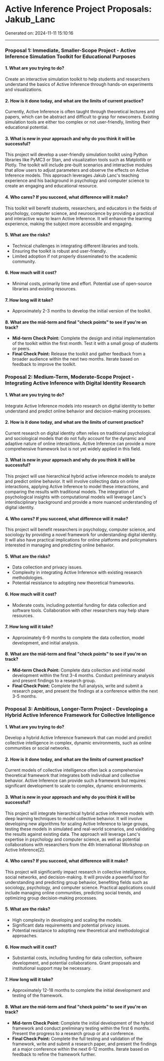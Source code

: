 # Active Inference Project Proposals: Jakub_Lanc

Generated on: 2024-11-11 15:10:16

---

### Proposal 1: Immediate, Smaller-Scope Project - Active Inference Simulation Toolkit for Educational Purposes

#### 1. What are you trying to do?
Create an interactive simulation toolkit to help students and researchers understand the basics of Active Inference through hands-on experiments and visualizations.

#### 2. How is it done today, and what are the limits of current practice?
Currently, Active Inference is often taught through theoretical lectures and papers, which can be abstract and difficult to grasp for newcomers. Existing simulation tools are either too complex or not user-friendly, limiting their educational potential.

#### 3. What is new in your approach and why do you think it will be successful?
This project will develop a user-friendly simulation toolkit using Python libraries like PyMC3 or Stan, and visualization tools such as Matplotlib or Plotly. The toolkit will include pre-built scenarios and interactive modules that allow users to adjust parameters and observe the effects on Active Inference models. This approach leverages Jakub Lanc's teaching experience and his background in psychology and computer science to create an engaging and educational resource.

#### 4. Who cares? If you succeed, what difference will it make?
This toolkit will benefit students, researchers, and educators in the fields of psychology, computer science, and neuroscience by providing a practical and interactive way to learn Active Inference. It will enhance the learning experience, making the subject more accessible and engaging.

#### 5. What are the risks?
- Technical challenges in integrating different libraries and tools.
- Ensuring the toolkit is robust and user-friendly.
- Limited adoption if not properly disseminated to the academic community.

#### 6. How much will it cost?
- Minimal costs, primarily time and effort. Potential use of open-source libraries and existing resources.

#### 7. How long will it take?
- Approximately 2-3 months to develop the initial version of the toolkit.

#### 8. What are the mid-term and final "check points" to see if you're on track?
- **Mid-term Check Point:** Complete the design and initial implementation of the toolkit within the first month. Test it with a small group of students or peers.
- **Final Check Point:** Release the toolkit and gather feedback from a broader audience within the next two months. Iterate based on feedback to improve the toolkit.

### Proposal 2: Medium-Term, Moderate-Scope Project - Integrating Active Inference with Digital Identity Research

#### 1. What are you trying to do?
Integrate Active Inference models into research on digital identity to better understand and predict online behavior and decision-making processes.

#### 2. How is it done today, and what are the limits of current practice?
Current research on digital identity often relies on traditional psychological and sociological models that do not fully account for the dynamic and adaptive nature of online interactions. Active Inference can provide a more comprehensive framework but is not yet widely applied in this field.

#### 3. What is new in your approach and why do you think it will be successful?
This project will use hierarchical hybrid active inference models to analyze and predict online behavior. It will involve collecting data on online interactions, applying Active Inference to model these interactions, and comparing the results with traditional models. The integration of psychological insights with computational models will leverage Lanc's interdisciplinary background and provide a more nuanced understanding of digital identity.

#### 4. Who cares? If you succeed, what difference will it make?
This project will benefit researchers in psychology, computer science, and sociology by providing a novel framework for understanding digital identity. It will also have practical implications for online platforms and policymakers interested in managing and predicting online behavior.

#### 5. What are the risks?
- Data collection and privacy issues.
- Complexity in integrating Active Inference with existing research methodologies.
- Potential resistance to adopting new theoretical frameworks.

#### 6. How much will it cost?
- Moderate costs, including potential funding for data collection and software tools. Collaboration with other researchers may help share resources.

#### 7. How long will it take?
- Approximately 6-9 months to complete the data collection, model development, and initial analysis.

#### 8. What are the mid-term and final "check points" to see if you're on track?
- **Mid-term Check Point:** Complete data collection and initial model development within the first 3-4 months. Conduct preliminary analysis and present findings to a research group.
- **Final Check Point:** Complete the full analysis, write and submit a research paper, and present the findings at a conference within the next 3-5 months.

### Proposal 3: Ambitious, Longer-Term Project - Developing a Hybrid Active Inference Framework for Collective Intelligence

#### 1. What are you trying to do?
Develop a hybrid Active Inference framework that can model and predict collective intelligence in complex, dynamic environments, such as online communities or social networks.

#### 2. How is it done today, and what are the limits of current practice?
Current models of collective intelligence often lack a comprehensive theoretical framework that integrates both individual and collective behavior. Active Inference can provide such a framework but requires significant development to scale to complex, dynamic environments.

#### 3. What is new in your approach and why do you think it will be successful?
This project will integrate hierarchical hybrid active inference models with deep learning techniques to model collective behavior. It will involve developing new algorithms for scaling Active Inference to large groups, testing these models in simulated and real-world scenarios, and validating the results against existing data. The approach will leverage Lanc's expertise in psychology and computer science, as well as potential collaborations with researchers from the 4th International Workshop on Active Inference[2].

#### 4. Who cares? If you succeed, what difference will it make?
This project will significantly impact research in collective intelligence, social networks, and decision-making. It will provide a powerful tool for understanding and predicting group behavior, benefiting fields such as sociology, psychology, and computer science. Practical applications could include managing online communities, predicting social trends, and optimizing group decision-making processes.

#### 5. What are the risks?
- High complexity in developing and scaling the models.
- Significant data requirements and potential privacy issues.
- Potential resistance to adopting new theoretical and methodological approaches.

#### 6. How much will it cost?
- Substantial costs, including funding for data collection, software development, and potential collaborations. Grant proposals and institutional support may be necessary.

#### 7. How long will it take?
- Approximately 12-18 months to complete the initial development and testing of the framework.

#### 8. What are the mid-term and final "check points" to see if you're on track?
- **Mid-term Check Point:** Complete the initial development of the hybrid framework and conduct preliminary testing within the first 6 months. Present the progress to a research group or at a conference.
- **Final Check Point:** Complete the full testing and validation of the framework, write and submit a research paper, and present the findings at a major conference within the next 6-12 months. Iterate based on feedback to refine the framework further.
